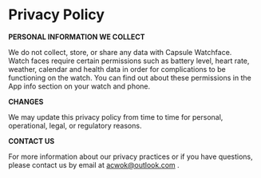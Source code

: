 # Privacy Policy

**PERSONAL INFORMATION WE COLLECT**

We do not collect, store, or share any data with Capsule Watchface.  
Watch faces require certain permissions such as battery level, heart rate, weather, calendar and health data in order for complications to be functioning on the watch. You can find out about these permissions in the App info section on your watch and phone.

**CHANGES**

We may update this privacy policy from time to time for personal, operational, legal, or regulatory reasons.

**CONTACT US**

For more information about our privacy practices or if you have questions, please contact us by email at <a href="mailto:{{ site.email }}"> acwok@outlook.com </a>.
